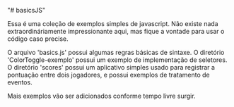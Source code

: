 "# basicsJS" 

Essa é uma coleção de exemplos simples de javascript.
Não existe nada extraordináriamente impressionante aqui, mas fique a vontade para usar o código caso precise. 

O arquivo 'basics.js' possui algumas regras básicas de sintaxe.
O diretório 'ColorToggle-exemplo' possui um exemplo de implementação de seletores.
O diretório 'scores' possui um aplicativo simples usado para registrar a pontuação entre dois jogadores, e possui exemplos de tratamento de eventos. 

Mais exemplos vão ser adicionados conforme tempo livre surgir. 

